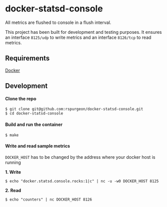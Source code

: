 # docker-statsd-console

All metrics are flushed to console in a flush interval.

This project has been built for development and testing purposes. It ensures an interface `8125/udp` to write metrics and an interface `8126/tcp` to read metrics.

## Requirements

[Docker](https://docs.docker.com/installation/)

## Development

#### Clone the repo

```console
$ git clone git@github.com:rspurgeon/docker-statsd-console.git
$ cd docker-statsd-console
```

#### Build and run the container

```console
$ make
```

#### Write and read sample metrics

`DOCKER_HOST` has to be changed by the address where your docker host is running

__1. Write__

```console
$ echo "docker.statsd.console.rocks:1|c" | nc -u -w0 DOCKER_HOST 8125
```

__2. Read__

```console
$ echo "counters" | nc DOCKER_HOST 8126
```
